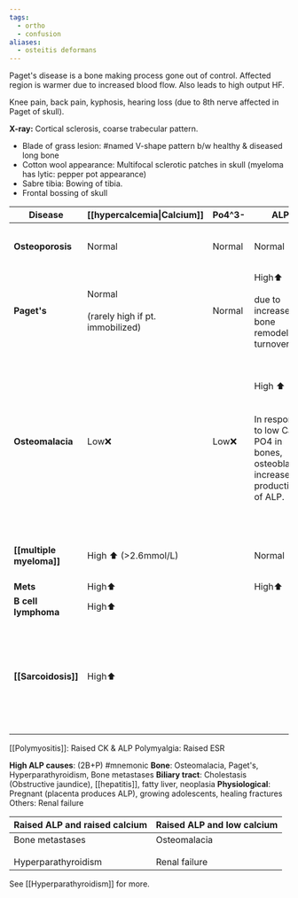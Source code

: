 ```yaml
---
tags:
  - ortho
  - confusion
aliases:
  - osteitis deformans
---
```

Paget's disease is a bone making process gone out of control.
Affected region is warmer due to increased blood flow. Also leads to high output HF.

Knee pain, back pain, kyphosis, hearing loss (due to 8th nerve affected in Paget of skull).

**X-ray:** Cortical sclerosis, coarse trabecular pattern.
- Blade of grass lesion: #named  V-shape pattern b/w healthy & diseased long bone
- Cotton wool appearance: Multifocal sclerotic patches in skull (myeloma has lytic: pepper pot appearance)
- Sabre tibia: Bowing of tibia.
- Frontal bossing of skull

| Disease                  | [[hypercalcemia\|Calcium]]                     | Po4^3- | ALP                                                                                                    | Test                                                                          | c/f & Rx:                                                                                                                                                                                        |
| ------------------------ | ---------------------------------------------- | ------ | ------------------------------------------------------------------------------------------------------ | ----------------------------------------------------------------------------- | ------------------------------------------------------------------------------------------------------------------------------------------------------------------------------------------------ |
| **Osteoporosis**         | Normal                                         | Normal | Normal                                                                                                 | DEXA.                                                                         | Painless<br><br>Rx: [[bisphosphonates]].                                                                                                                                                         |
| **Paget's**              | Normal<br><br>(rarely high if pt. immobilized) | Normal | High⬆️<br><br>due to increased bone remodelling/ turnover.                                             | Sclerotic lesions on X-Ray.<br><br>PTH Normal                                 | Rx: bisphosphonates.<br><br>Complication: Osteosarcoma.                                                                                                                                          |
| **Osteomalacia**         | Low❌                                           | Low❌   | High ⬆️<br><br>  <br>In response to low Ca & PO4 in bones, osteoblasts increase the production of ALP. | Low Vit D means Ca & PO4 are excreted.<br><br>Low Ca casues high PTH.         | Pain<br><br>mnemonic<br><br>Osteomal-ache-ia<br><br>Proximal myopathy (muscle weakness), bone pain, fractures.<br><br>Due to low vit D.<br><br>-> Renal failure,<br><br>-> Drugs: Anticonvulsant |
| **[[multiple myeloma]]** | High ⬆️ (>2.6mmol/L)                           |        | Normal                                                                                                 | **Skeletal survey**: <br>Lytic lesion on X-ray.                               | Elevated ESR, back & ribs pain. Renal failure: eGFR ~45                                                                                                                                          |
| **Mets**                 | High⬆️                                         |        | High⬆️                                                                                                 |                                                                               | Do PTH                                                                                                                                                                                           |
| **B cell lymphoma**      | High⬆️                                         |        |                                                                                                        |                                                                               | High calcitonin                                                                                                                                                                                  |
| **[[Sarcoidosis]]**      | High⬆️                                         |        |                                                                                                        | PTH suppressed as granuloma can make Vit D & cause HyperCa independent of PTH | Serum ACE may be high                                                                                                                                                                            |

[[Polymyositis]]: Raised CK & ALP
Polymyalgia: Raised ESR

**High ALP causes**: (2B+P) #mnemonic
**Bone**: Osteomalacia, Paget's, Hyperparathyroidism, Bone metastases
**Biliary tract**: Cholestasis (Obstructive jaundice), [[hepatitis]], fatty liver, neoplasia
**Physiological**: Pregnant (placenta produces ALP), growing adolescents, healing fractures
Others: Renal failure

| Raised ALP and raised calcium              | Raised ALP and low calcium        |
| ------------------------------------------ | --------------------------------- |
| Bone metastases<br><br>Hyperparathyroidism | Osteomalacia<br><br>Renal failure |

See [[Hyperparathyroidism]] for more. 